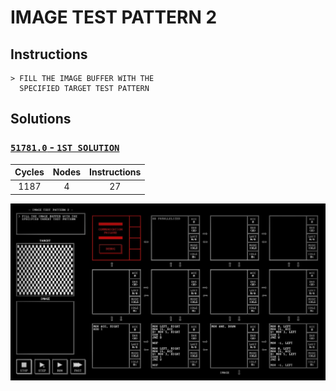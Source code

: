 # IMAGE TEST PATTERN 2

## Instructions

```
> FILL THE IMAGE BUFFER WITH THE
  SPECIFIED TARGET TEST PATTERN
```

## Solutions

### [`51781.0` - `1ST SOLUTION`](51781.0.txt)

| Cycles | Nodes | Instructions |
| :----: | :---: | :----------: |
|  1187  |   4   |      27      |

![51781.0](51781.0.jpg?raw=true)

